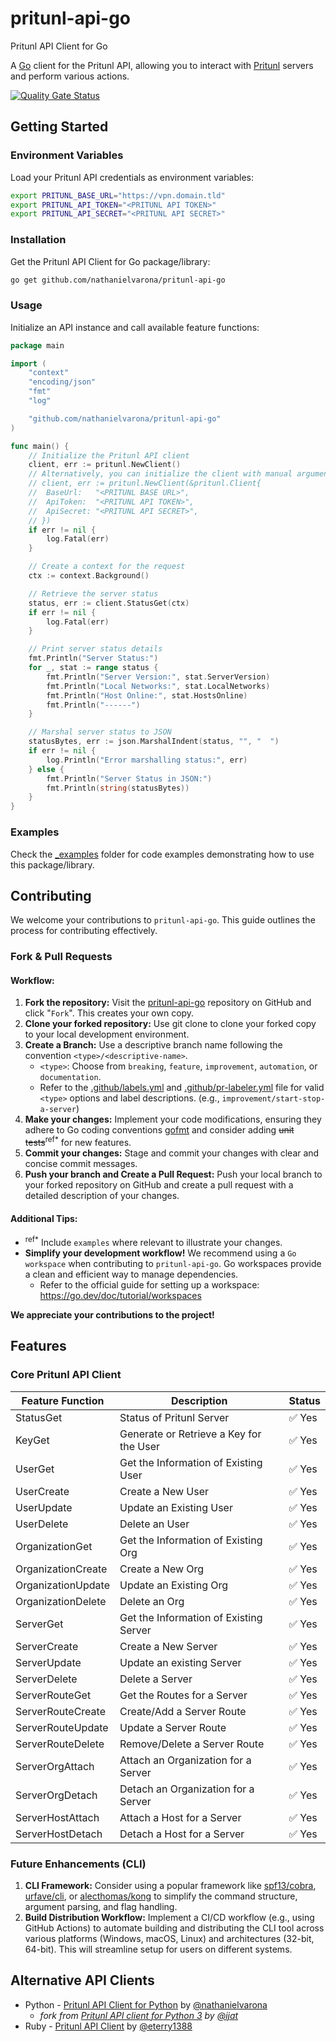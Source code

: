 # pritunl-api-go

Pritunl API Client for Go

A [Go](https://go.dev/) client for the Pritunl API, allowing you to interact with [Pritunl](https://pritunl.com/) servers and perform various actions.

[![Quality Gate Status](https://sonarcloud.io/api/project_badges/measure?project=nathanielvarona_pritunl-api-go&metric=alert_status)](https://sonarcloud.io/summary/new_code?id=nathanielvarona_pritunl-api-go)

## Getting Started

### Environment Variables

Load your Pritunl API credentials as environment variables:

```bash
export PRITUNL_BASE_URL="https://vpn.domain.tld"
export PRITUNL_API_TOKEN="<PRITUNL API TOKEN>"
export PRITUNL_API_SECRET="<PRITUNL API SECRET>"
```

### Installation

Get the Pritunl API Client for Go package/library:

```bash
go get github.com/nathanielvarona/pritunl-api-go
```

### Usage

Initialize an API instance and call available feature functions:

```go
package main

import (
	"context"
	"encoding/json"
	"fmt"
	"log"

	"github.com/nathanielvarona/pritunl-api-go"
)

func main() {
	// Initialize the Pritunl API client
	client, err := pritunl.NewClient()
	// Alternatively, you can initialize the client with manual arguments
	// client, err := pritunl.NewClient(&pritunl.Client{
	// 	BaseUrl:   "<PRITUNL BASE URL>",
	// 	ApiToken:  "<PRITUNL API TOKEN>",
	// 	ApiSecret: "<PRITUNL API SECRET>",
	// })
	if err != nil {
		log.Fatal(err)
	}

	// Create a context for the request
	ctx := context.Background()

	// Retrieve the server status
	status, err := client.StatusGet(ctx)
	if err != nil {
		log.Fatal(err)
	}

	// Print server status details
	fmt.Println("Server Status:")
	for _, stat := range status {
		fmt.Println("Server Version:", stat.ServerVersion)
		fmt.Println("Local Networks:", stat.LocalNetworks)
		fmt.Println("Host Online:", stat.HostsOnline)
		fmt.Println("------")
	}

	// Marshal server status to JSON
	statusBytes, err := json.MarshalIndent(status, "", "  ")
	if err != nil {
		log.Println("Error marshalling status:", err)
	} else {
		fmt.Println("Server Status in JSON:")
		fmt.Println(string(statusBytes))
	}
}

```

### Examples
Check the [_examples](./_examples) folder for code examples demonstrating how to use this package/library.

## Contributing

We welcome your contributions to `pritunl-api-go`. This guide outlines the process for contributing effectively.

### Fork & Pull Requests

#### Workflow:

1. **Fork the repository:** Visit the [pritunl-api-go](https://github.com/nathanielvarona/pritunl-api-go) repository on GitHub and click "`Fork`". This creates your own copy.
2. **Clone your forked repository:** Use git clone to clone your forked copy to your local development environment.
3. **Create a Branch:** Use a descriptive branch name following the convention `<type>/<descriptive-name>`.
   - `<type>`: Choose from `breaking`, `feature`, `improvement`, `automation`, or `documentation`.
   - Refer to the [.github/labels.yml](./.github/labels.yml) and [.github/pr-labeler.yml](./.github/pr-labeler.yml) file for valid `<type>` options and label descriptions. (e.g., `improvement/start-stop-a-server`)
4. **Make your changes:** Implement your code modifications, ensuring they adhere to Go coding conventions [gofmt](https://go.dev/blog/gofmt) and consider adding ~~unit tests~~<sup>ref*</sup> for new features.
5. **Commit your changes:** Stage and commit your changes with clear and concise commit messages.
6. **Push your branch and Create a Pull Request:** Push your local branch to your forked repository on GitHub and create a pull request with a detailed description of your changes.

#### Additional Tips:

* <sup>ref*</sup> Include `examples` where relevant to illustrate your changes.
* **Simplify your development workflow!** We recommend using a `Go workspace` when contributing to `pritunl-api-go`. Go workspaces provide a clean and efficient way to manage dependencies.
   - Refer to the official guide for setting up a workspace: https://go.dev/doc/tutorial/workspaces

**We appreciate your contributions to the project!**

## Features

### Core Pritunl API Client

| Feature Function   | Description                             | Status                 |
|--------------------|-----------------------------------------|------------------------|
| StatusGet          | Status of Pritunl Server                | :white_check_mark: Yes |
| KeyGet             | Generate or Retrieve a Key for the User | :white_check_mark: Yes |
| UserGet            | Get the Information of Existing User    | :white_check_mark: Yes |
| UserCreate         | Create a New User                       | :white_check_mark: Yes |
| UserUpdate         | Update an Existing User                 | :white_check_mark: Yes |
| UserDelete         | Delete an User                          | :white_check_mark: Yes |
| OrganizationGet    | Get the Information of Existing Org     | :white_check_mark: Yes |
| OrganizationCreate | Create a New Org                        | :white_check_mark: Yes |
| OrganizationUpdate | Update an Existing Org                  | :white_check_mark: Yes |
| OrganizationDelete | Delete an Org                           | :white_check_mark: Yes |
| ServerGet          | Get the Information of Existing Server  | :white_check_mark: Yes |
| ServerCreate       | Create a New Server                     | :white_check_mark: Yes |
| ServerUpdate       | Update an existing Server               | :white_check_mark: Yes |
| ServerDelete       | Delete a Server                         | :white_check_mark: Yes |
| ServerRouteGet     | Get the Routes for a Server             | :white_check_mark: Yes |
| ServerRouteCreate  | Create/Add a Server Route               | :white_check_mark: Yes |
| ServerRouteUpdate  | Update a Server Route                   | :white_check_mark: Yes |
| ServerRouteDelete  | Remove/Delete a Server Route            | :white_check_mark: Yes |
| ServerOrgAttach    | Attach an Organization for a Server     | :white_check_mark: Yes |
| ServerOrgDetach    | Detach an Organization for a Server     | :white_check_mark: Yes |
| ServerHostAttach   | Attach a Host for a Server              | :white_check_mark: Yes |
| ServerHostDetach   | Detach a Host for a Server              | :white_check_mark: Yes |

### Future Enhancements (CLI)

1. **CLI Framework:** Consider using a popular framework like [spf13/cobra](https://github.com/spf13/cobra), [urfave/cli](https://github.com/urfave/cli), or [alecthomas/kong](https://github.com/alecthomas/kong) to simplify the command structure, argument parsing, and flag handling.
2. **Build Distribution Workflow:** Implement a CI/CD workflow (e.g., using GitHub Actions) to automate building and distributing the CLI tool across various platforms (Windows, macOS, Linux) and architectures (32-bit, 64-bit). This will streamline setup for users on different systems.

## Alternative API Clients
* Python - [Pritunl API Client for Python](https://github.com/nathanielvarona/pritunl-api-python) by [@nathanielvarona](https://github.com/nathanielvarona)
  - _fork from [Pritunl API client for Python 3](https://github.com/ijat/pritunl-api-python) by [@ijat](https://github.com/ijat)_
* Ruby - [Pritunl API Client](https://github.com/eterry1388/pritunl_api_client) by [@eterry1388](https://github.com/eterry1388)

